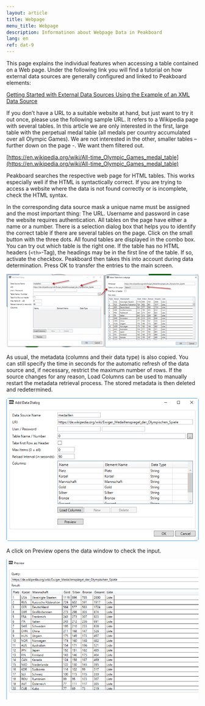 ```yaml
---
layout: article
title: Webpage
menu_title: Webpage
description: Informatinon about Webpage Data in Peakboard
lang: en
ref: dat-9
---
```


This page explains the individual features when accessing a table contained on a Web page. Under the following link you will find a tutorial on how external data sources are generally configured and linked to Peakboard elements:

 

[Getting Started with External Data Sources Using the Example of an XML Data Source]()

 

If you don’t have a URL to a suitable website at hand, but just want to try it out once, please use the following sample URL. It refers to a Wikipedia page with several tables. In this article we are only interested in the first, large table with the perpetual medal table (all medals per country accumulated over all Olympic Games). We are not interested in the other, smaller tables – further down on the page -. We want them filtered out.

 

[https://en.wikipedia.org/wiki/All-time_Olympic_Games_medal_table](https://en.wikipedia.org/wiki/All-time_Olympic_Games_medal_table)

 

Peakboard searches the respective web page for HTML tables. This works especially well if the HTML is syntactically correct. If you are trying to access a website where the data is not found correctly or is incomplete, check the HTML syntax.

In the corresponding data source mask a unique name must be assigned and the most important thing: The URL. Username and password in case the website requires authentication. All tables on the page have either a name or a number. There is a selection dialog box that helps you to identify the correct table if there are several tables on the page. Click on the small button with the three dots. All found tables are displayed in the combo box. You can try out which table is the right one. If the table has no HTML headers (`<th>`-Tag), the headings may be in the first line of the table. If so, activate the checkbox. Peakboard then takes this into account during data determination. Press OK to transfer the entries to the main screen.

 

![image_1](/assets/images/Data_Sources/Webpage/Webpage01.png)

 

As usual, the metadata (columns and their data type) is also copied. You can still specify the time in seconds for the automatic refresh of the data source and, if necessary, restrict the maximum number of rows. If the source changes for any reason, Load Columns can be used to manually restart the metadata retrieval process. The stored metadata is then deleted and redetermined.

 

![image_1](/assets/images/Data_Sources/Webpage/Webpage02.png)

 

A click on Preview opens the data window to check the input.

 

![image_1](/assets/images/Data_Sources/Webpage/Webpage03.png)